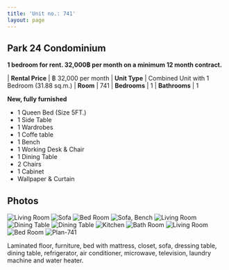 ```yaml
---
title: 'Unit no.: 741'
layout: page
---
```


## Park 24 Condominium

**1 bedroom for rent. 32,000฿ per month on a minimum 12 month contract.**

| **Rental Price**  | ฿ 32,000 per month
| **Unit Type**     |  Combined Unit with 1 Bedroom (31.88 sq.m.)
| **Room**          |  741
| **Bedrooms**      |  1
| **Bathrooms**     |  1

**New, fully furnished**

* 1 Queen Bed (Size 5FT.)
* 1 Side Table
* 1 Wardrobes
* 1 Coffe table
* 1 Bench
* 1 Working Desk & Chair
* 1 Dining Table
* 2 Chairs
* 1 Cabinet
* Wallpaper & Curtain

## Photos

![Living Room](/Tpye1-1.jpg)
![Sofa](/Tpye1-2.jpg)
![Bed Room](/Tpye1-3.jpg)
![Sofa, Bench](/Tpye1-4.jpg)
![Living Room](/Tpye1-5.jpg)
![Dining Table](/Tpye1-6.jpg)
![Dining Table](/Tpye1-7.jpg)
![Kitchen](/Tpye1-8.jpg)
![Bath Room](/Tpye1-9.jpg)
![Living Room](/Tpye1-10.jpg)
![Bed Room](/Tpye1-11.jpg)
![Plan-741](/741.jpg)

Laminated floor, furniture, bed with mattress, closet, sofa, dressing table,
dining table, refrigerator, air conditioner, microwave, television, laundry
machine and water heater.

